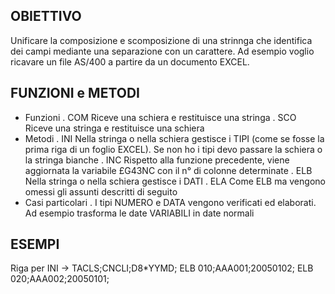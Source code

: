 ## OBIETTIVO
Unificare la composizione e scomposizione di una strinnga che identifica dei campi mediante una separazione con un
carattere. Ad esempio voglio ricavare un file AS/400 a partire da un documento EXCEL.
## FUNZIONI e METODI
- Funzioni
.  COM Riceve una schiera e restituisce una stringa
.  SCO Riceve una stringa e restituisce una schiera
- Metodi
.  INI Nella stringa o nella schiera gestisce i TIPI (come se fosse la prima riga di un foglio EXCEL).
       Se non ho i tipi devo passare la schiera o la stringa bianche
.  INC Rispetto alla funzione precedente, viene aggiornata la variabile £G43NC con il n° di colonne determinate
.  ELB Nella stringa o nella schiera gestisce i DATI
.  ELA Come ELB ma vengono omessi gli assunti descritti di seguito
- Casi particolari
  . I tipi NUMERO e DATA vengono verificati ed elaborati. Ad esempio trasforma le date VARIABILI in date normali

## ESEMPI
Riga per INI -> TACLS;CNCLI;D8\*YYMD;
         ELB    010;AAA001;20050102;
         ELB    020;AAA002;20050101;
